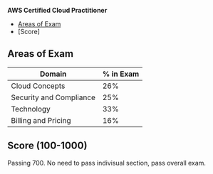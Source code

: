 **AWS Certified Cloud Practitioner**
- [Areas of Exam](#a)
- [Score]

## Areas of Exam
|Domain|% in Exam|
|---|---|
|Cloud Concepts|26%|
|Security and Compliance|25%|
|Technology|33%|
|Billing and Pricing|16%|


## Score (100-1000)
Passing 700. No need to pass indivisual section, pass overall exam.
